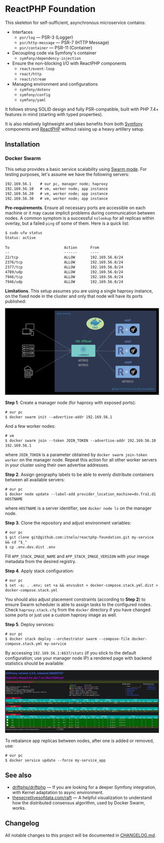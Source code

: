 
# ReactPHP Foundation

This skeleton for self-sufficient, asynchronous microservice contains:

- Interfaces
    - `psr/log` — PSR-3 (Logger)
    - `psr/http-message` — PSR-7 (HTTP Message)
    - `psr/container` — PSR-11 (Container)
- Decoupling code via Symfony's container
    - `symfony/dependency-injection`
- Ensure the non-blocking I/O with ReactPHP components
    - `react/event-loop`
    - `react/http`
    - `react/stream`
- Managing environment and configurations
    - `symfony/dotenv`
    - `symfony/config`
    - `symfony/yaml`

It follows strong SOLID design and fully PSR-compatible, built
with PHP 7.4+ features in mind (starting with typed properties). 

It is also relatively lightweight and takes benefits
from both [Symfony](https://github.com/symfony/symfony) components
and [ReactPHP](https://github.com/reactphp/reactphp)
without raising up a heavy artillery setup.

## Installation

### Docker Swarm

This setup provides a basic service scalability using [Swarm mode](https://docs.docker.com/engine/swarm/key-concepts). 
For testing purposes, let's assume we have the following servers:

```
192.169.56.1    # our pc, manager node; haproxy
192.169.56.10   # vm, worker node; app instance
192.169.56.20   # vm, worker node; app instance
192.169.56.30   # vm, worker node; app instance
```

**Pre-requirements**. Ensure all necessary ports are accessible on each machine
or it may cause implicit problems during communication between nodes.
A common symptom is a successful `nslookup` for all replicas within overlay,
but a failed `ping` of some of them. Here is a quick list:

```
$ sudo ufw status
Status: active

To                         Action      From
--                         ------      ----
22/tcp                     ALLOW       192.169.56.0/24
2376/tcp                   ALLOW       192.169.56.0/24
2377/tcp                   ALLOW       192.169.56.0/24
4789/udp                   ALLOW       192.169.56.0/24
7946/tcp                   ALLOW       192.169.56.0/24
7946/udp                   ALLOW       192.169.56.0/24
```

**Limitations**. This setup assumes you are using a single haproxy instance,
on the fixed node in the cluster and only that node will have its ports published:

![how it works schema](https://github.com/itnelo/reactphp-foundation/blob/master/.github/images/how_it_works_schema.png)

**Step 1**. Create a manager node (for haproxy with exposed ports):

```
# our pc
$ docker swarm init --advertise-addr 192.169.56.1
```

And a few worker nodes:

```
# vm
$ docker swarm join --token JOIN_TOKEN --advertise-addr 192.169.56.10 192.169.56.1
```

where `JOIN_TOKEN` is a parameter obtained by `docker swarm join-token worker` on the manager node.
Repeat this action for all other worker servers in your cluster
using their own advertise addresses.

**Step 2**. Assign geography labels to be able to evenly distribute
containers between all available servers:

```
# our pc
$ docker node update --label-add provider_location_machine=do.fra1.d1 HOSTNAME
```

where `HOSTNAME` is a server identifier, see `docker node ls` on the manager node.

**Step 3**. Clone the repository and adjust environment variables:

```
# our pc
$ git clone git@github.com:itnelo/reactphp-foundation.git my-service && cd "$_"
$ cp .env.dev.dist .env
```

Fill `APP_STACK_IMAGE_NAME` and `APP_STACK_IMAGE_VERSION` with your image metadata
from the desired registry.

**Step 4**. Apply stack configuration:

```
# our pc
$ set -a; . .env; set +a && envsubst < docker-compose.stack.yml.dist > docker-compose.stack.yml
```

You should also adjust placement constraints
(according to **Step 2**) to ensure Swarm scheduler is able to assign tasks
to the configured nodes. Check `haproxy.stack.cfg` from the `docker` directory
if you have changed some ports or just use a custom haproxy image as well.

**Step 5**. Deploy services:

```
# our pc
$ docker stack deploy --orchestrator swarm --compose-file docker-compose.stack.yml my-service
```

By accessing `192.169.56.1:6637/stats` (if you stick to the default configuration; 
use your manager node IP) a rendered page with backend statistics should be available:

![haproxy stats](https://github.com/itnelo/reactphp-foundation/blob/master/.github/images/haproxy_stats.png)

To rebalance app replicas between nodes, after one is added or removed, use:

```
# our pc
$ docker service update --force my-service_app
```

## See also

- [driftphp/driftphp](https://github.com/driftphp/driftphp) — 
If you are looking for a deeper Symfony integration, with Kernel adaptation
to async environment.
- [thesecretlivesofdata.com/raft](http://thesecretlivesofdata.com/raft/) —
A helpful visualization to understand how the distributed consensus algorithm,
used by Docker Swarm, works.

## Changelog

All notable changes to this project will be documented in [CHANGELOG.md](CHANGELOG.md).
